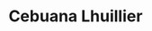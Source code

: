 ---
title: "Cebuana Lhuillier"
url: /valenzuela/cebuana-lhuillier-tongco-street/
shop: pawnbroker
---